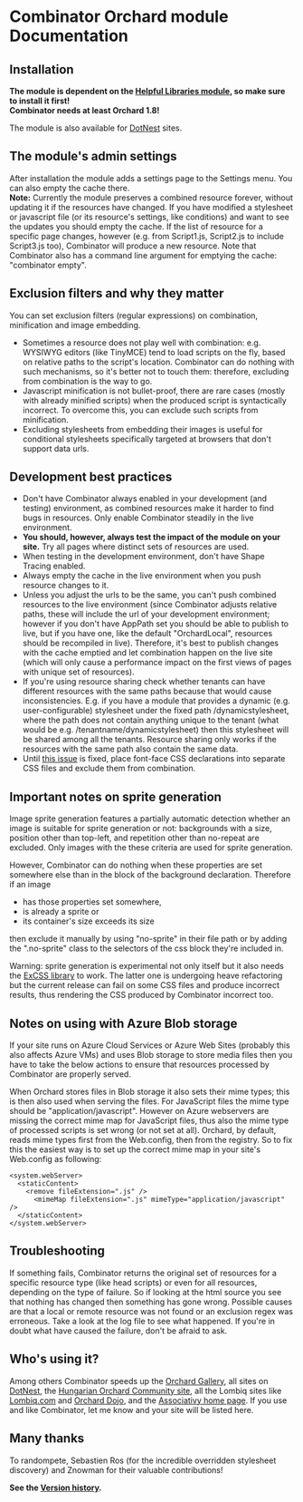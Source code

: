 # Combinator Orchard module Documentation



## Installation

**The module is dependent on the [Helpful Libraries module](https://gallery.orchardproject.net/List/Modules/Orchard.Module.Piedone.HelpfulLibraries), so make sure to install it first!**  
**Combinator needs at least Orchard 1.8!**

The module is also available for [DotNest](http://dotnest.com/) sites.


## The module's admin settings

After installation the module adds a settings page to the Settings menu. You can also empty the cache there.  
**Note:** Currently the module preserves a combined resource forever, without updating it if the resources have changed. If you have modified a stylesheet or javascript file (or its resource's settings, like conditions) and want to see the updates you should empty the cache. If the list of resource for a specific page changes, however (e.g. from Script1.js, Script2.js to include Script3.js too), Combinator will
produce a new resource. Note that Combinator also has a command line argument for emptying the cache: "combinator empty".


## Exclusion filters and why they matter

You can set exclusion filters (regular expressions) on combination, minification and image embedding.

- Sometimes a resource does not play well with combination: e.g. WYSIWYG editors (like TinyMCE) tend to load scripts on the fly, based on relative paths to the script's location. Combinator can do nothing with such mechanisms, so it's better not to touch them: therefore, excluding from combination is the way to go.
- Javascript minification is not bullet-proof, there are rare cases (mostly with already minified scripts) when the produced script is syntactically incorrect. To overcome this, you can exclude such scripts from minification.
- Excluding stylesheets from embedding their images is useful for conditional stylesheets specifically targeted at browsers that don't support data urls.


## Development best practices

- Don't have Combinator always enabled in your development (and testing) environment, as combined resources make it harder to find bugs in resources. Only enable Combinator steadily in the live environment.
- **You should, however, always test the impact of the module on your site.** Try all pages where distinct sets of resources are used.
- When testing in the development environment, don't have Shape Tracing enabled.
- Always empty the cache in the live environment when you push resource changes to it.
- Unless you adjust the urls to be the same, you can't push combined resources to the live environment (since Combinator adjusts relative paths, these will include the url of your development environment; however if you don't have AppPath set you should be able to publish to live, but if you have one, like the default "OrchardLocal", resources should be recompiled in live). Therefore, it's best to publish changes with the cache emptied and let combination happen on the live site (which will only cause a performance impact on the first views of pages with unique set of resources).
- If you're using resource sharing check whether tenants can have different resources with the same paths because that would cause inconsistencies. E.g. if you have a module that provides a dynamic (e.g. user-configurable) stylesheet under the fixed path /dynamicstylesheet, where the path does not contain anything unique to the tenant (what would be e.g. /tenantname/dynamicstylesheet) then this stylesheet will be shared among all the tenants. Resource sharing only works if the resources with the same path also contain the same data.
- Until [this issue](https://github.com/Lombiq/Combinator/issues/8) is fixed, place font-face CSS declarations into separate CSS files and exclude them from combination.


## Important notes on sprite generation

Image sprite generation features a partially automatic detection whether an image is suitable for sprite generation or not: backgrounds with a size, position other than top-left, and repetition other than no-repeat
are excluded. Only images with the these criteria are used for sprite generation.  
  
However, Combinator can do nothing when these properties are set somewhere else than in the block of the background declaration. Therefore if an image

- has those properties set somewhere,
- is already a sprite or
- its container's size exceeds its size

then exclude it manually by using "no-sprite" in their file path or by adding the ".no-sprite" class to the selectors of the css block they're included in.  
  
Warning: sprite generation is experimental not only itself but it also needs the [ExCSS library](https://github.com/TylerBrinks/ExCSS) to work. The latter one is undergoing heave refactoring but the current release
can fail on some CSS files and produce incorrect results, thus rendering the CSS produced by Combinator incorrect too.  


## Notes on using with Azure Blob storage

If your site runs on Azure Cloud Services or Azure Web Sites (probably this also affects Azure VMs) and uses Blob storage to store media files then you have to take the below actions to ensure that resources
processed by Combinator are properly served.  
  
When Orchard stores files in Blob storage it also sets their mime types; this is then also used when serving the files. For JavaScript files the mime type should be "application/javascript". However on Azure
webservers are missing the correct mime map for JavaScript files, thus also the mime type of processed scripts is set wrong (or not set at all). Orchard, by default, reads mime types first from the Web.config,
then from the registry. So to fix this the easiest way is to set up the correct mime map in your site's Web.config as following:

	<system.webServer>
	  <staticContent>
	    <remove fileExtension=".js" />
	      <mimeMap fileExtension=".js" mimeType="application/javascript" />
	  </staticContent>
	</system.webServer>


## Troubleshooting

If something fails, Combinator returns the original set of resources for a specific resource type (like head scripts) or even for all resources, depending on the type of failure. So if looking at the html source you
see that nothing has changed then something has gone wrong. Possible causes are that a local or remote resource was not found or an exclusion regex was erroneous. Take a look at the log file to see what happened.
If you're in doubt what have caused the failure, don't be afraid to ask. 


## Who's using it?

Among others Combinator speeds up the [Orchard Gallery](http://gallery.orchardproject.net/), all sites on
[DotNest](https://dotnest.com/), the [Hungarian Orchard Community site](http://english.orchardproject.hu/), all the Lombiq sites like [Lombiq.com](http://lombiq.com/) and [Orchard Dojo](http://orcharddojo.net/), and the [Associativy home page](http://associativy.com/). If you use and like Combinator, let me know and your site will be listed here.

## Many thanks

To randompete, Sebastien Ros (for the incredible overridden stylesheet discovery) and Znowman for their valuable contributions!

**See the [Version history](VersionHistory.md).**